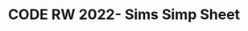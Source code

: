 ---
title: CODE RW 2022- Sims Simp Sheet
redirect_to: https://docs.google.com/spreadsheets/d/1See_fJiz1_VgAq8hc8duVC8_7DLNL4A0IfZXgK_S3l8/edit?usp=sharing
redirect_from: 
  - /SimsSimpSheet
  - /simssimpsheet
---